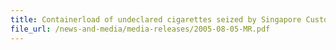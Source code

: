 ```yaml
---
title: Containerload of undeclared cigarettes seized by Singapore Customs.
file_url: /news-and-media/media-releases/2005-08-05-MR.pdf
---
```

